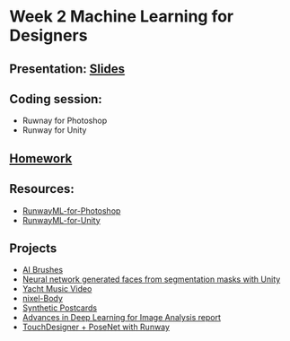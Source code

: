 # Week 2 Machine Learning for Designers

## Presentation: [Slides]()

## Coding session:
- Ruwnay for Photoshop
- Runway for Unity

## [Homework](https://github.com/runwayml/Intro-Synthetic-Media/wiki/Week-2-2020-Spring)

## Resources:
- [RunwayML-for-Photoshop](https://github.com/runwayml/RunwayML-for-Photoshop)
- [RunwayML-for-Unity](https://github.com/runwayml/RunwayML-for-Unity)

## Projects
- [AI Brushes](https://nurecas.com/ai-brushes)
- [Neural network generated faces from segmentation masks with Unity](https://www.youtube.com/watch?v=Ng7v9EkWXsA)
- [Yacht Music Video](https://www.youtube.com/watch?v=_yz8QYzcfxI&feature=youtu.be)
- [nixel-Body](http://cmuems.com/2018/60212f/nixel/10/12/nixel-body/)
- [Synthetic Postcards](https://experiments.runwayml.com/synthetic_postcard/)
- [Advances in Deep Learning for Image Analysis report](http://feed.grantcuster.com/post/20190708T190512354Z)
- [TouchDesigner + PoseNet with Runway](https://github.com/BarakChamo/TD_PoseNet)
